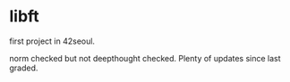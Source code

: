 # libft

first project in 42seoul.

norm checked but not deepthought checked. Plenty of updates since last graded.
